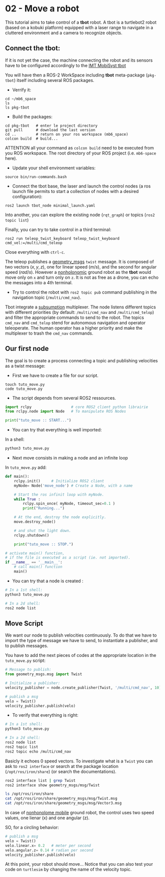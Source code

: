 # 02 - Move a robot

This tutorial aims to take control of a __tbot__  robot.
A tbot is a turtlebot2 robot (based on a kobuki platform)
equipped with a laser range to navigate in a cluttered environment
and a camera to recognize objects.


## Connect the tbot:

If it is not yet the case,
the machine connecting the robot and its sensors have to be configured accordingly to the [IMT MobiSyst tbot](https://bitbucket.org/imt-mobisyst/pkg-tbot)

You will have then a ROS-2 WorkSpace including __tbot__ meta-package (`pkg-tbot`) itself including several ROS packages.

- Verrify it:

```console
cd ~/mb6_space
ls 
ls pkg-tbot
```

- Build the packages:

```console
cd pkg-tbot   # enter le project directory
git pull      # download the last version
cd ..         # return on your ros workspace (mb6_space)
colcon build  # build...
```

ATTENTION all your command as `colcon build` need to be executed from you ROS workspace.
The root directory of your ROS project (i.e. `mb6-space` here).

- Update your shell environment variables:

```console
source bin/run-commands.bash
```

- Connect the tbot base, the laser and launch the control nodes (a ros launch file permits to start a collection of nodes with a desired configuration):

```console
ros2 launch tbot_node minimal_launch.yaml
```

Into another, you can explore the existing node (`rqt_graph`) or topics (`ros2 topic list`)

Finally, you can try to take control in a third terminal:

```console
ros2 run teleop_twist_keyboard teleop_twist_keyboard cmd_vel:=/multi/cmd_teleop
```

Close everything with `ctrl-c`.

The teleop publishes a [geometry_msgs](https://index.ros.org/r/common_interfaces/github-ros2-common_interfaces/) `twist` message.
It is composed of two vectors $(x, y, z)$, one for linear speed $(m/s)$, and the second for angular speed $(rad/s)$.
However a [nonholonomic](https://en.wikipedia.org/wiki/Nonholonomic_system) ground robot as the **tbot** would move only on `x` and turn only on `z`.
It is not as free as a drone, you can echo the messages into a 4th terminal.

- Try to control the robot with `ros2 topic pub` command publishing in the navigation topic (`/multi/cmd_nav`).

Tbot integrate a [subsumption](https://en.wikipedia.org/wiki/Subsumption_architecture) multiplexer.
The node listens different topics with different priorities (by default: `/multi/cmd_nav` and `/multi/cmd_telop`) and filter the appropriate commands to send to the robot.
The topics `cmd_nav` and `cmd_telop` stend for autonomous navigation and operator teleoperate.
The human operator has a higher priority and make the multiplexer to trash the `cmd_nav` commands.

## Our first node

The goal is to create a process connecting a topic and publishing velocities as a twist message:

- First we have to create a file for our script.

```
touch tuto_move.py
code tuto_move.py
```

- The script depends from several ROS2 ressources.

```python
import rclpy                  # core ROS2 client python librairie
from rclpy.node import Node   # To manipulate ROS Nodes

print("tuto_move :: START...")
```

- You can try that everything is well imported:

In a shell:

```sh
python3 tuto_move.py
```

- Next move consists in making a node and an infinite loop 

In `tuto_move.py` add: 

```python
def main():
    rclpy.init()     # Initialize ROS2 client
    myNode= Node('move_node') # Create a Node, with a name         

    # Start the ros infinit loop with myNode.
    while True :
        rclpy.spin_once( myNode, timeout_sec=0.1 )
        print("Running...")

    # At the end, destroy the node explicitly.
    move.destroy_node()

    # and shut the light down.
    rclpy.shutdown()

    print("tuto_move :: STOP.")

# activate main() function,
# if the file is executed as a script (ie. not imported).
if __name__ == '__main__':
    # call main() function
    main()
```

- You can try that a node is created :

```sh
# In a 1st shell:
python3 tuto_move.py

# In a 2d shell:
ros2 node list
```

## Move Script

We want our node to publish velocities continuously.
To do that we have to import the type of message we have to send, to instantiate a publisher, and to publish messages.

You have to add the next pieces of codes at the appropriate location in the `tuto_move.py` script:

```python
# Message to publish:
from geometry_msgs.msg import Twist

# Initialize a publisher:
velocity_publisher = node.create_publisher(Twist, '/multi/cmd_nav', 10)

# publish a msg
velo = Twist()
velocity_publisher.publish(velo)
```

- To verify that everything is right:

```sh
# In a 1st shell:
python3 tuto_move.py

# In a 2d shell:
ros2 node list
ros2 topic list
ros2 topic echo /multi/cmd_nav
```

Basicly it echoes 0 speed vectors. 
To investigate what is a `Twist` you can ask to `ros2 interface` or search at the package location (`/opt/ros/iron/share`) (or search the documentations).

```sh
ros2 interface list | grep Twist
ros2 interface show geometry_msgs/msg/Twist
```

```sh
ls /opt/ros/iron/share
cat /opt/ros/iron/share/geometry_msgs/msg/Twist.msg
cat /opt/ros/iron/share/geometry_msgs/msg/Vector3.msg
```

In case of [nonhonolome mobile](https://en.wikipedia.org/wiki/Nonholonomic_system) ground robot,
the control uses two speed values, one lienar (x) and one angular (z).

SO, for a circling behavior:

```python
# publish a msg
velo = Twist()
velo.linear.x= 0.2   # meter per second
velo.angular.z= 0.14 # radian per second
velocity_publisher.publish(velo)
```

At this point, your robot should move...
Notice that you can also test your code on `turtlesim` by changing the name of the velocity topic.
